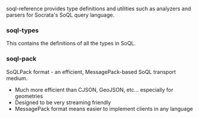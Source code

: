 soql-reference provides type definitions and utilities such as analyzers and parsers for Socrata's SoQL query language.

### soql-types

This contains the definitions of all the types in SoQL.

### soql-pack

SoQLPack format - an efficient, MessagePack-based SoQL transport medium.

 *   Much more efficient than CJSON, GeoJSON, etc... especially for geometries
 *   Designed to be very streaming friendly
 *   MessagePack format means easier to implement clients in any language